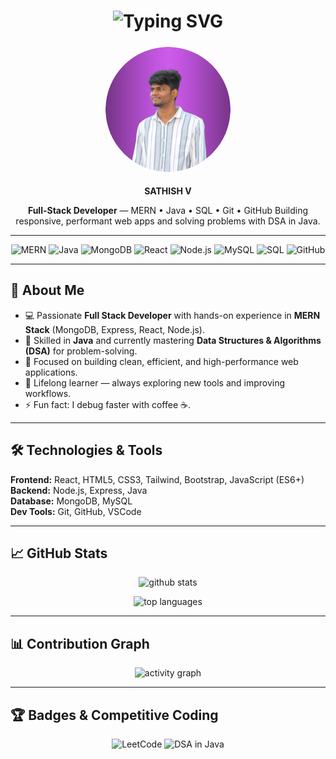 <!-- HERO / HEADER -->
<h1 align="center">
  <img src="https://readme-typing-svg.herokuapp.com?font=Fira+Code&size=28&pause=1000&color=36BCF7&center=true&vCenter=true&width=500&lines=Haii+I+am+Sathish;MERN+Stack+Developer;Java+Developer;SQL+Developer;Thank+You" alt="Typing SVG" />
</h1>

<p align="center">
  <img src="sathish-1.png" 
       alt="Sathish" 
       width="200" 
       style="border-radius:50%; border: 5px solid transparent; animation: spin 4s linear infinite, glow 2s ease-in-out infinite;">
</p>

<p align="center">
  <strong>SATHISH V</strong>
</p>

<p align="center">
  <strong>Full-Stack Developer</strong> — MERN • Java • SQL • Git • GitHub  
  Building responsive, performant web apps and solving problems with DSA in Java.
</p>

---

<!-- BADGES -->
<p align="center">
  <img alt="MERN" src="https://img.shields.io/badge/MERN-Stack-4DB33D?style=flat&logo=mern" />
  <img alt="Java" src="https://img.shields.io/badge/Java-ED8B00?style=flat&logo=java&logoColor=white" />
  <img alt="MongoDB" src="https://img.shields.io/badge/MongoDB-47A248?style=flat&logo=mongodb&logoColor=white" />
  <img alt="React" src="https://img.shields.io/badge/React-61DAFB?style=flat&logo=react&logoColor=black" />
  <img alt="Node.js" src="https://img.shields.io/badge/Node.js-339933?style=flat&logo=node.js&logoColor=white" />
  <img alt="MySQL" src="https://img.shields.io/badge/MySQL-4479A1?style=flat&logo=mysql&logoColor=white" />
  <img alt="SQL" src="https://img.shields.io/badge/SQL-003B57?style=flat&logo=sqlite&logoColor=white" />
  <img alt="GitHub" src="https://img.shields.io/badge/GitHub-181717?style=flat&logo=github&logoColor=white" />
</p>

---

## 📌 About Me
- 💻 Passionate **Full Stack Developer** with hands-on experience in **MERN Stack** (MongoDB, Express, React, Node.js).
- 🔹 Skilled in **Java** and currently mastering **Data Structures & Algorithms (DSA)** for problem-solving.
- 🚀 Focused on building clean, efficient, and high-performance web applications.
- 🌱 Lifelong learner — always exploring new tools and improving workflows.
- ⚡ Fun fact: I debug faster with coffee ☕.

---

## 🛠️ Technologies & Tools
**Frontend:** React, HTML5, CSS3, Tailwind, Bootstrap, JavaScript (ES6+)  
**Backend:** Node.js, Express, Java  
**Database:** MongoDB, MySQL  
**Dev Tools:** Git, GitHub, VSCode  

---

## 📈 GitHub Stats
<p align="center">
  <img src="https://github-readme-stats.vercel.app/api?username=Vsathish2002&show_icons=true&theme=radical" alt="github stats" />
</p>
<p align="center">
  <img src="https://github-readme-stats.vercel.app/api/top-langs/?username=Vsathish2002&layout=compact&theme=radical" alt="top languages" />
</p>

---

## 📊 Contribution Graph
<p align="center">
  <img src="https://github-readme-activity-graph.vercel.app/graph?username=Vsathish2002&theme=react-dark" alt="activity graph" />
</p>

---

## 🏆 Badges & Competitive Coding
<p align="center">
  <img src="https://img.shields.io/badge/LeetCode-Profile-orange?style=for-the-badge&logo=leetcode" alt="LeetCode" />
  <img src="https://img.shields.io/badge/DSA-Java-blue?style=for-the-badge&logo=java" alt="DSA in Java" />
</p>
